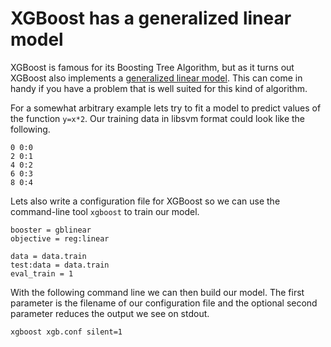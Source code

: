 XGBoost has a generalized linear model
======================================

XGBoost is famous for its Boosting Tree Algorithm, but as it turns out XGBoost also implements a
[generalized linear model][kaggle]. This can come in handy if you have a problem that is well
suited for this kind of algorithm.

For a somewhat arbitrary example lets try to fit a model to predict values of the function `y=x*2`.
Our training data in libsvm format could look like the following.

```
0 0:0
2 0:1
4 0:2
6 0:3
8 0:4
```

Lets also write a configuration file for XGBoost so we can use the command-line tool `xgboost` to
train our model.

```
booster = gblinear
objective = reg:linear

data = data.train
test:data = data.train
eval_train = 1
```

With the following command line we can then build our model. The first parameter is the filename
of our configuration file and the optional second parameter reduces the output we see on stdout.

```sh
xgboost xgb.conf silent=1
```

[kaggle]: https://www.kaggle.com/general/25924#post148061
